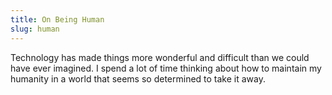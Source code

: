 ```yaml
---
title: On Being Human
slug: human
---
```

<p class="attention-grabber">Technology has made things more wonderful and difficult than we could have ever imagined. I spend a lot of time thinking about how to maintain my humanity in a world that seems so determined to take it away.</p>
